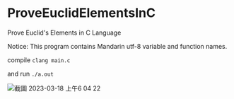 # ProveEuclidElementsInC
Prove Euclid's Elements in C Language

Notice: This program contains Mandarin utf-8 variable and function names.

compile 
`clang main.c`

and run
`./a.out`

![截圖 2023-03-18 上午6 04 22](https://user-images.githubusercontent.com/1651641/226063018-e2b6f680-bde6-4f4e-99bd-b9e64bb68cc8.png)
